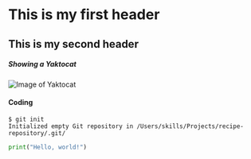 # This is my first header
## This is my second header

##### Showing a Yaktocat
![Image of Yaktocat](https://octodex.github.com/images/yaktocat.png)

#### Coding
```
$ git init
Initialized empty Git repository in /Users/skills/Projects/recipe-repository/.git/
```

``` python
print("Hello, world!")
```
